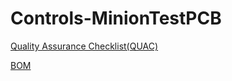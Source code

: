 # Controls-MinionTestPCB

[Quality Assurance Checklist(QUAC)](PULL_REQUEST_TEMPLATE.md)

[BOM](https://www.mouser.com/ProjectManager/ProjectDetail.aspx?AccessID=bacd2a80e1)
